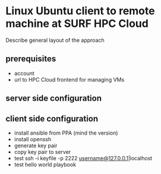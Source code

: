 # Linux Ubuntu client to remote machine at SURF HPC Cloud

Describe general layout of the approach

## prerequisites

- account
- url to HPC Cloud frontend for managing VMs
 
## server side configuration

## client side configuration

- install ansible from PPA (mind the version)
- install openssh
- generate key pair
- copy key pair to server
- test ssh -i keyfile -p 2222 username@127.0.0.1|localhost
- test hello world playbook
